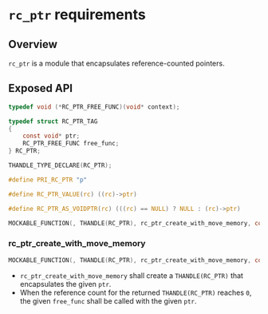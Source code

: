 # `rc_ptr` requirements

## Overview

`rc_ptr` is a module that encapsulates reference-counted pointers.

## Exposed API
```c
typedef void (*RC_PTR_FREE_FUNC)(void* context);

typedef struct RC_PTR_TAG
{
    const void* ptr;
    RC_PTR_FREE_FUNC free_func;
} RC_PTR;

THANDLE_TYPE_DECLARE(RC_PTR);

#define PRI_RC_PTR "p"

#define RC_PTR_VALUE(rc) ((rc)->ptr)

#define RC_PTR_AS_VOIDPTR(rc) (((rc) == NULL) ? NULL : (rc)->ptr)

MOCKABLE_FUNCTION(, THANDLE(RC_PTR), rc_ptr_create_with_move_memory, const void*, ptr, RC_PTR_FREE_FUNC, free_func);
```

### rc_ptr_create_with_move_memory
```c
MOCKABLE_FUNCTION(, THANDLE(RC_PTR), rc_ptr_create_with_move_memory, const void*, ptr, RC_PTR_FREE_FUNC, free_func);
```

- `rc_ptr_create_with_move_memory` shall create a `THANDLE(RC_PTR)` that encapsulates the given `ptr`.
- When the reference count for the returned `THANDLE(RC_PTR)` reaches `0`, the given `free_func` shall be called with the given `ptr`.
